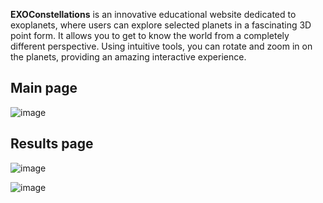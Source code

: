 **EXOConstellations** is an innovative educational website dedicated to exoplanets, where users can explore selected planets in a fascinating 3D point form. It allows you to get to know the world from a completely different perspective. Using intuitive tools, you can rotate and zoom in on the planets, providing an amazing interactive experience.

## Main page
![image](https://github.com/user-attachments/assets/646f1015-1f07-4f3a-9300-4dd8e7f882f6)

## Results page
![image](https://github.com/user-attachments/assets/b45b106a-027c-4351-b10e-476b20ca94dd)

![image](https://github.com/user-attachments/assets/da18893e-1c51-4201-877b-5fda185f3b8e)
